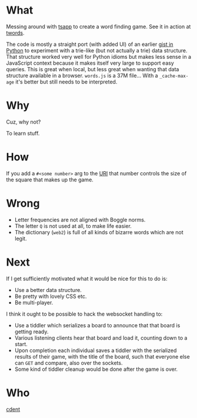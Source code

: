 # What

Messing around with [tsapp](http://tsapp.tiddlyspace.com) to create
a word finding game. See it in action at
[twords](http://twords.tiddlyspace.com/twords).

The code is mostly a straight port (with added UI) of an earlier
[gist in Python](https://gist.github.com/cdent/268079) to experiment
with a trie-like (but not actually a trie) data structure. That
structure worked very well for Python idioms but makes less sense in
a JavaScript context because it makes itself very large to support
easy queries. This is great when local, but less great when wanting
that data structure available in a browser. `words.js` is a 37M
file... With a `_cache-max-age` it's better but still needs to be
interpreted.

# Why

Cuz, why not?

To learn stuff.

# How

If you add a `#<some number>` arg to the
[URI](http://twords.tiddlyspace.com/twords#6) that number controls
the size of the square that makes up the game.

# Wrong

* Letter frequencies are not aligned with Boggle norms.
* The letter `Q` is not used at all, to make life easier.
* The dictionary (`web2`) is full of all kinds of bizarre words
  which are not legit.

# Next

If I get sufficiently motivated what it would be nice for this to do
is:

* Use a better data structure.
* Be pretty with lovely CSS etc.
* Be multi-player.

I think it ought to be possible to hack the websocket handling to:

* Use a tiddler which serializes a board to announce that that board
  is getting ready.
* Various listening clients hear that board and load it, counting
  down to a start.
* Upon completion each individual saves a tiddler with the
  serialized results of their game, with the title of the board, such
  that everyone else can `GET` and compare, also over the sockets.
* Some kind of tiddler cleanup would be done after the game is over.

# Who

[cdent](http://cdent.tiddlyspace.com)
